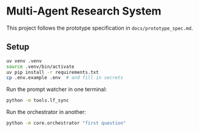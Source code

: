 # Multi-Agent Research System

This project follows the prototype specification in `docs/prototype_spec.md`.

## Setup

```bash
uv venv .venv
source .venv/bin/activate
uv pip install -r requirements.txt
cp .env.example .env  # and fill in secrets
```

Run the prompt watcher in one terminal:

```bash
python -m tools.lf_sync
```

Run the orchestrator in another:

```bash
python -m core.orchestrator "first question"
```
